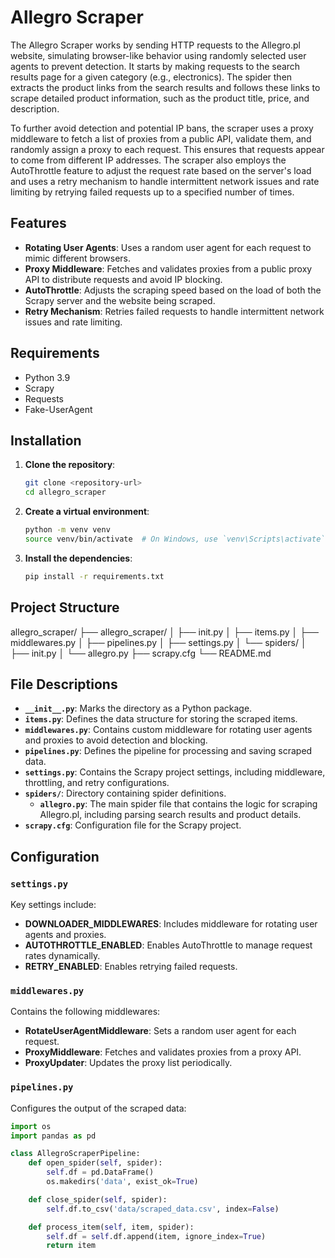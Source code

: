 # Allegro Scraper

The Allegro Scraper works by sending HTTP requests to the Allegro.pl website, simulating browser-like behavior using randomly selected user agents to prevent detection. It starts by making requests to the search results page for a given category (e.g., electronics). The spider then extracts the product links from the search results and follows these links to scrape detailed product information, such as the product title, price, and description.

To further avoid detection and potential IP bans, the scraper uses a proxy middleware to fetch a list of proxies from a public API, validate them, and randomly assign a proxy to each request. This ensures that requests appear to come from different IP addresses. The scraper also employs the AutoThrottle feature to adjust the request rate based on the server's load and uses a retry mechanism to handle intermittent network issues and rate limiting by retrying failed requests up to a specified number of times.

## Features

- **Rotating User Agents**: Uses a random user agent for each request to mimic different browsers.
- **Proxy Middleware**: Fetches and validates proxies from a public proxy API to distribute requests and avoid IP blocking.
- **AutoThrottle**: Adjusts the scraping speed based on the load of both the Scrapy server and the website being scraped.
- **Retry Mechanism**: Retries failed requests to handle intermittent network issues and rate limiting.

## Requirements

- Python 3.9
- Scrapy
- Requests
- Fake-UserAgent

## Installation

1. **Clone the repository**:
    ```bash
    git clone <repository-url>
    cd allegro_scraper
    ```

2. **Create a virtual environment**:
    ```bash
    python -m venv venv
    source venv/bin/activate  # On Windows, use `venv\Scripts\activate`
    ```

3. **Install the dependencies**:
    ```bash
    pip install -r requirements.txt
    ```

## Project Structure

allegro_scraper/
├── allegro_scraper/
│ ├── init.py
│ ├── items.py
│ ├── middlewares.py
│ ├── pipelines.py
│ ├── settings.py
│ └── spiders/
│ ├── init.py
│ └── allegro.py
├── scrapy.cfg
└── README.md



## File Descriptions

- **`__init__.py`**: Marks the directory as a Python package.
- **`items.py`**: Defines the data structure for storing the scraped items.
- **`middlewares.py`**: Contains custom middleware for rotating user agents and proxies to avoid detection and blocking.
- **`pipelines.py`**: Defines the pipeline for processing and saving scraped data.
- **`settings.py`**: Contains the Scrapy project settings, including middleware, throttling, and retry configurations.
- **`spiders/`**: Directory containing spider definitions.
  - **`allegro.py`**: The main spider file that contains the logic for scraping Allegro.pl, including parsing search results and product details.
- **`scrapy.cfg`**: Configuration file for the Scrapy project.

## Configuration

### `settings.py`

Key settings include:
- **DOWNLOADER_MIDDLEWARES**: Includes middleware for rotating user agents and proxies.
- **AUTOTHROTTLE_ENABLED**: Enables AutoThrottle to manage request rates dynamically.
- **RETRY_ENABLED**: Enables retrying failed requests.

### `middlewares.py`

Contains the following middlewares:
- **RotateUserAgentMiddleware**: Sets a random user agent for each request.
- **ProxyMiddleware**: Fetches and validates proxies from a proxy API.
- **ProxyUpdater**: Updates the proxy list periodically.

### `pipelines.py`

Configures the output of the scraped data:
```python
import os
import pandas as pd

class AllegroScraperPipeline:
    def open_spider(self, spider):
        self.df = pd.DataFrame()
        os.makedirs('data', exist_ok=True)

    def close_spider(self, spider):
        self.df.to_csv('data/scraped_data.csv', index=False)

    def process_item(self, item, spider):
        self.df = self.df.append(item, ignore_index=True)
        return item


